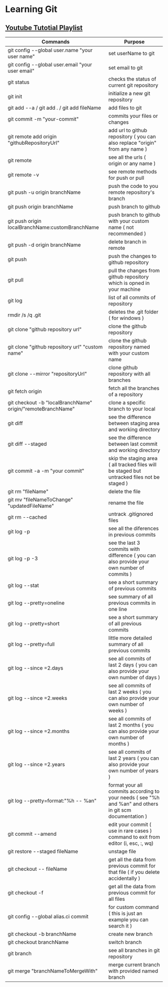 # Learning Git

## [Youtube Tutotial Playlist](https://youtube.com/playlist?list=PLu0W_9lII9agwhy658ZPA0MTStKUJTWPi&si=sPqJZCR4L3C1MPIo)

| Commands   | Purpose |
|------------|---------------------------------------------|
| git config --global user.name "your user name" | set userName to git |
| git config --global user.email "your user email" | set email to git |
| git status | checks the status of current git repository |
| git init   | initialize a new git repository  |
| git add --a / git add . / git add fileName | add files to git|
| git commit -m "your-commit" | commits your files or changes |
| git remote add origin "githubRepositoryUrl" | add url to github repository ( you can also replace "origin" from any name ) |
| git remote | see all the urls ( origin or any name ) |
| git remote -v | see remote methods for push or pull |
| git push -u origin branchName | push the code to you remote repository's branch |
| git push origin branchName | push branch to github |
| git push origin localBranchName:customBranchName | push branch to github with your custom name ( not recommended ) |
| git push -d origin branchName | delete branch in remote |
| git push | push the changes to github repository |
| git pull | pull the changes from github repository which is opned in your machine |
| git log | list of all commits of repository |
| rmdir /s /q .git | deletes the .git folder ( for windows ) |
| git clone "github repository url" | clone the github repository |
| git clone "github repository url" "custom name" | clone the github repository named with your custom name |
| git clone --mirror "repositoryUrl" | clone github repository with all branches |
| git fetch origin | fetch all the branches of a repository |
| git checkout -b "localBranchName" origin/"remoteBranchName" | clone a specific branch to your local |
| git diff | see the difference between staging area and working directory |
| git diff --staged | see the difference between last commit and working directory |
| git commit -a -m "your commit" | skip the staging area  ( all tracked files will be staged but untracked files not be staged ) |
| git rm "fileName" | delete the file |
| git mv "fileNameToChange" "updatedFileName" | rename the file |
| git rm --cached | untrack .gitignored files |
| git log -p | see all the diferences in previous commits |
| git log -p -3 | see the last 3 commits with difference ( you can also provide your own number of commits ) |
| git log --stat | see a short summary of previous commits |
| git log --pretty=oneline | see summary of all previous commits in one line |
| git log --pretty=short | see a short summary of all previous commits |
| git log --pretty=full | little more detailed summary of all previous commits |
| git log --since =2.days | see all commits of last 2 days ( you can also provide your own number of days ) |
| git log --since =2.weeks | see all commits of last 2 weeks ( you can also provide your own number of weeks ) |
| git log --since =2.months | see all commits of last 2 months ( you can also provide your own number of months ) |
| git log --since =2.years | see all commits of last 2 years ( you can also provide your own number of years ) |
| git log --pretty=format:"%h -- %an" | format your all commits according to your needs ( see "%h and %an" and others in git scm documentation ) |
| git commit --amend | edit your commit ( use in rare cases ) command to exit from editor (i, esc, :, wq) |
| git restore --staged fileName | unstage file |
| git checkout -- fileName | get all the data from previous commit for that file ( if you delete accidentally ) |
| git checkout -f | get all the data from previous commit for all files |
|git config --global alias.ci commit | for custom command ( this is just an example you can search it ) |
| git checkout -b branchName | create new branch |
| git checkout branchName | switch branch |
| git branch | see all branches in git repository |
| git merge "branchNameToMergeWith" | merge current branch with provided named branch |
